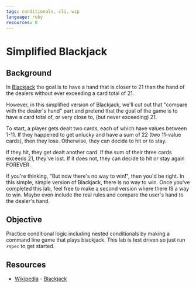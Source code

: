 ```yaml
---
tags: conditionals, cli, wip
language: ruby
resources: 0
---
```


# Simplified Blackjack

## Background

In [Blackjack](http://en.wikipedia.org/wiki/Blackjack) the goal is to have a hand that is closer to 21 than the hand of the dealers without ever exceeding a card total of 21. 

However, in this simplified version of Blackjack, we'll cut out that "compare with the dealer's hand" part and pretend that the goal of the game is to have a card total of, or very close to, (but never exceeding) 21.

To start, a player gets dealt two cards, each of which have values between 1-11. If they happened to get unlucky and have a sum of 22 (two 11-value cards), then they lose. Otherwise, they can decide to hit or to stay.

If they hit, they get dealt another card. If the sum of their three cards exceeds 21, they've lost. If it does not, they can decide to hit or stay again FOREVER.

If you're thinking, "But now there's no way to win!", then you'd be right. In this simple, simple version of Blackjack, there is no way to win. Once you've completed this lab, feel free to make a second version where there IS a way to win. Maybe even include the real rules and compare the user's hand to the dealer's hand.

## Objective

Practice conditional logic including nested conditionals by making a command line game that plays blackjack. This lab is test driven so just run `rspec` to get started.

## Resources
* [Wikipedia](http://en.wikipedia.org/) - [Blackjack](http://en.wikipedia.org/wiki/Blackjack)
